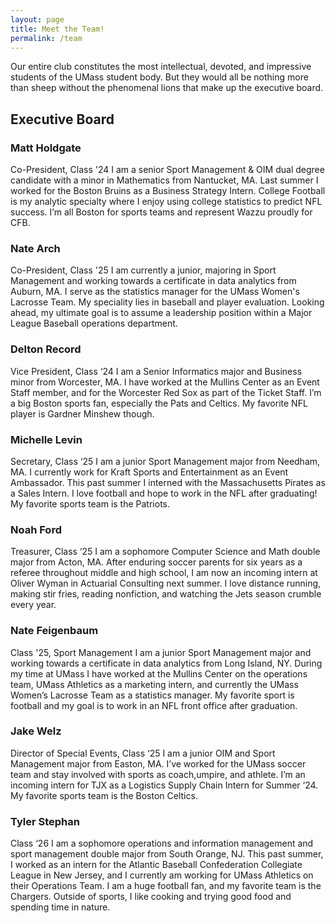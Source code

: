 ```yaml
---
layout: page
title: Meet the Team!
permalink: /team
---
```


Our entire club constitutes the most intellectual, devoted, and impressive students of the UMass student body. But they would all be nothing more than sheep without the phenomenal lions that make up the executive board.

## Executive Board

### Matt Holdgate

Co-President, Class '24
I am a senior Sport Management & OIM dual degree candidate with a minor in Mathematics from Nantucket, MA. Last summer I worked for the Boston Bruins as a Business Strategy Intern. College Football is my analytic specialty where I enjoy using college statistics to predict NFL success. I’m all Boston for sports teams and represent Wazzu proudly for CFB.

### Nate Arch

Co-President, Class '25
I am currently a junior, majoring in Sport Management and working towards a certificate in data analytics from Auburn, MA. I serve as the statistics manager for the UMass Women's Lacrosse Team. My speciality lies in baseball and player evaluation. Looking ahead, my ultimate goal is to assume a leadership position within a Major League Baseball operations department.

### Delton Record

Vice President, Class ‘24
I am a Senior Informatics major and Business minor from Worcester, MA. I have worked at the Mullins Center as an Event Staff member, and for the Worcester Red Sox as part of the Ticket Staff. I’m a big Boston sports fan, especially the Pats and Celtics. My favorite NFL player is Gardner Minshew though.

### Michelle Levin

Secretary, Class ‘25
I am a junior Sport Management major from Needham, MA. I currently work for Kraft Sports and Entertainment as an Event Ambassador. This past summer I interned with the Massachusetts Pirates as a Sales Intern. I love football and hope to work in the NFL after graduating! My favorite sports team is the Patriots.

### Noah Ford

Treasurer, Class ‘25
I am a sophomore Computer Science and Math double major from Acton, MA. After enduring soccer parents for six years as a referee throughout middle and high school, I am now an incoming intern at Oliver Wyman in Actuarial Consulting next summer. I love distance running, making stir fries, reading nonfiction, and watching the Jets season crumble every year.

### Nate Feigenbaum

Class '25, Sport Management
I am a junior Sport Management major and working towards a certificate in data analytics from Long Island, NY. During my time at UMass I have worked at the Mullins Center on the operations team, UMass Athletics as a marketing intern, and currently the UMass Women’s Lacrosse Team as a statistics manager. My favorite sport is football and my goal is to work in an NFL front office after graduation.

### Jake Welz

Director of Special Events, Class ‘25
I am a junior OIM and Sport Management major from Easton, MA. I’ve worked for the UMass soccer team and stay involved with sports as coach,umpire, and athlete. I’m an incoming intern for TJX as a Logistics Supply Chain Intern for Summer ‘24. My favorite sports team is the Boston Celtics.

<!-- TODO -->

### Tyler Stephan

Class ‘26
I am a sophomore operations and information management and sport management double major from South Orange, NJ. This past summer, I worked as an intern for the Atlantic Baseball Confederation Collegiate League in New Jersey, and I currently am working for UMass Athletics on their Operations Team. I am a huge football fan, and my favorite team is the Chargers. Outside of sports, I like cooking and trying good food and spending time in nature.

<!-- TODO -->
